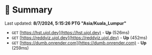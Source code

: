 # 📖 Summary
Last updated: **8/7/2024, 5:15:26 PTG "Asia/Kuala_Lumpur"**

- `GET` [https://hst.ujol.dev](https://hst.ujol.dev) - **Up** (526ms)
- `GET` [https://reddviz.ujol.dev](https://reddviz.ujol.dev) - **Up** (452ms)
- `GET` [https://dumb.onrender.com](https://dumb.onrender.com) - **Up** (259ms)

